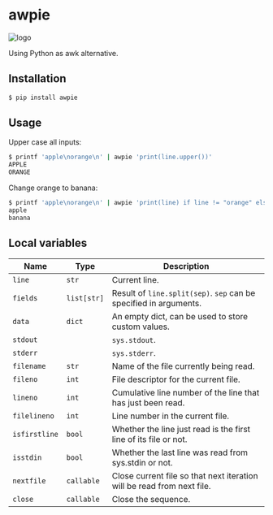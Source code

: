 # awpie

![logo](https://i.ytimg.com/vi/M1Xlo4fLlJs/maxresdefault.jpg)

Using Python as awk alternative.

## Installation

```sh
$ pip install awpie
```

## Usage

Upper case all inputs:

```sh
$ printf 'apple\norange\n' | awpie 'print(line.upper())'
APPLE
ORANGE
```

Change orange to banana:

```sh
$ printf 'apple\norange\n' | awpie 'print(line) if line != "orange" else print("banana")'
apple
banana
```

## Local variables

| Name          | Type        | Description                                                            |
| ------------- |------------ | ---------------------------------------------------------------------- |
| `line`        | `str`       | Current line.                                                          |
| `fields`      | `list[str]` | Result of `line.split(sep)`. `sep` can be specified in arguments.      |
| `data`        | `dict`      | An empty dict, can be used to store custom values.                     |
| `stdout`      |             | `sys.stdout`.                                                          |
| `stderr`      |             | `sys.stderr`.                                                          |
| `filename`    | `str`       | Name of the file currently being read.                                 |
| `fileno`      | `int`       | File descriptor for the current file.                                  |
| `lineno`      | `int`       | Cumulative line number of the line that has just been read.            |
| `filelineno`  | `int`       | Line number in the current file.                                       |
| `isfirstline` | `bool`      | Whether the line just read is the first line of its file or not.       |
| `isstdin`     | `bool`      | Whether the last line was read from sys.stdin or not.                  |
| `nextfile`    | `callable`  | Close current file so that next iteration will be read from next file. |
| `close`       | `callable`  | Close the sequence.                                                    |
